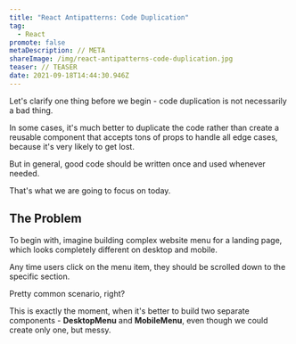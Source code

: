 ```yaml
---
title: "React Antipatterns: Code Duplication"
tag:
  - React
promote: false
metaDescription: // META
shareImage: /img/react-antipatterns-code-duplication.jpg
teaser: // TEASER
date: 2021-09-18T14:44:30.946Z
---
```

Let's clarify one thing before we begin - code duplication is not necessarily a bad thing.

In some cases, it's much better to duplicate the code rather than create a reusable component that accepts tons of props to handle all edge cases, because it's very likely to get lost.

But in general, good code should be written once and used whenever needed.

That's what we are going to focus on today.

## The Problem

To begin with, imagine building complex website menu for a landing page, which looks completely different on desktop and mobile.

Any time users click on the menu item, they should be scrolled down to the specific section.

Pretty common scenario, right?

This is exactly the moment, when it's better to build two separate components - **DesktopMenu** and **MobileMenu**, even though we could create only one, but messy.